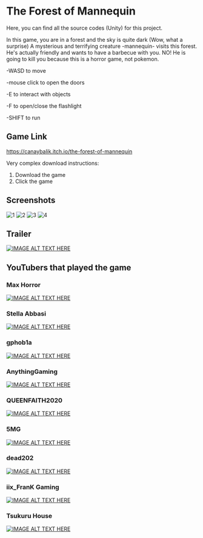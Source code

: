 # The Forest of Mannequin

Here, you can find all the source codes (Unity) for this project.

In this game, you are in a forest and the sky is quite dark (Wow, what a surprise) A mysterious and terrifying creature -mannequin- visits this forest. He's actually friendly and wants to have a barbecue with you. NO! He is going to kill you because this is a horror game, not pokemon.

-WASD to move

-mouse click to open the doors

-E to interact with objects

-F to open/close the flashlight

-SHIFT to run

## Game Link 
https://canaybalik.itch.io/the-forest-of-mannequin

Very complex download instructions:
1. Download the game
2. Click the game

## Screenshots

![1](https://user-images.githubusercontent.com/61124496/106884047-dca6c300-66f1-11eb-849f-2cb004d8c935.png)
![2](https://user-images.githubusercontent.com/61124496/106884051-ddd7f000-66f1-11eb-91d4-11416ff43ad5.png)
![3](https://user-images.githubusercontent.com/61124496/106884053-df091d00-66f1-11eb-90b0-2b41ff239b21.png)
![4](https://user-images.githubusercontent.com/61124496/106884055-df091d00-66f1-11eb-97b4-ea27b9b7bd8c.png)

## Trailer

[![IMAGE ALT TEXT HERE](https://img.youtube.com/vi/en00t3DuKFU/0.jpg)](https://www.youtube.com/watch?v=en00t3DuKFU)



## YouTubers that played the game

### Max Horror

[![IMAGE ALT TEXT HERE](https://img.youtube.com/vi/SN7pxyYFaj8/0.jpg)](https://www.youtube.com/watch?v=SN7pxyYFaj8)

### Stella Abbasi

[![IMAGE ALT TEXT HERE](https://img.youtube.com/vi/xG4KcbvTwBA/0.jpg)](https://www.youtube.com/watch?v=xG4KcbvTwBA)

### gphob1a

[![IMAGE ALT TEXT HERE](https://img.youtube.com/vi/NPirSOXj_Bs/0.jpg)](https://www.youtube.com/watch?v=NPirSOXj_Bs)

### AnythingGaming

[![IMAGE ALT TEXT HERE](https://img.youtube.com/vi/tbWIZkQMCBA/0.jpg)](https://www.youtube.com/watch?v=tbWIZkQMCBA)

### QUEENFAITH2020

[![IMAGE ALT TEXT HERE](https://img.youtube.com/vi/YMJ5_BtfqdM/0.jpg)](https://www.youtube.com/watch?v=YMJ5_BtfqdM)

### 5MG

[![IMAGE ALT TEXT HERE](https://img.youtube.com/vi/9g8hoNUH0kk/0.jpg)](https://www.youtube.com/watch?v=9g8hoNUH0kk)

### dead202

[![IMAGE ALT TEXT HERE](https://img.youtube.com/vi/BRSSjdE9L8M/0.jpg)](https://www.youtube.com/watch?v=BRSSjdE9L8M)

### iix_FranK Gaming

[![IMAGE ALT TEXT HERE](https://img.youtube.com/vi/ZkMC_I2nO7A/0.jpg)](https://www.youtube.com/watch?v=ZkMC_I2nO7A)

### Tsukuru House

[![IMAGE ALT TEXT HERE](https://img.youtube.com/vi/IbLgxDmihb8/0.jpg)](https://www.youtube.com/watch?v=IbLgxDmihb8)

